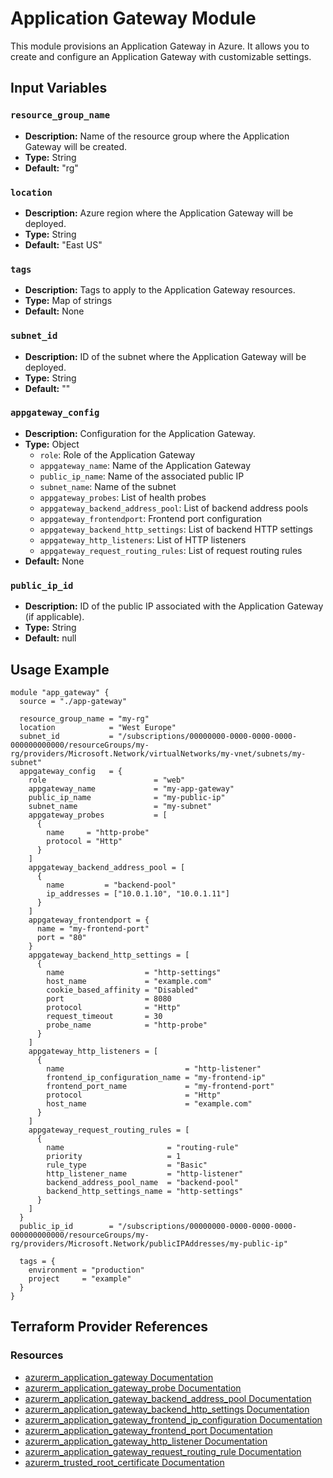 # Application Gateway Module

This module provisions an Application Gateway in Azure. It allows you to create and configure an Application Gateway with customizable settings.

## Input Variables

### `resource_group_name`

- **Description:** Name of the resource group where the Application Gateway will be created.
- **Type:** String
- **Default:** "rg"

### `location`

- **Description:** Azure region where the Application Gateway will be deployed.
- **Type:** String
- **Default:** "East US"

### `tags`

- **Description:** Tags to apply to the Application Gateway resources.
- **Type:** Map of strings
- **Default:** None

### `subnet_id`

- **Description:** ID of the subnet where the Application Gateway will be deployed.
- **Type:** String
- **Default:** ""

### `appgateway_config`

- **Description:** Configuration for the Application Gateway.
- **Type:** Object
  - `role`: Role of the Application Gateway
  - `appgateway_name`: Name of the Application Gateway
  - `public_ip_name`: Name of the associated public IP
  - `subnet_name`: Name of the subnet
  - `appgateway_probes`: List of health probes
  - `appgateway_backend_address_pool`: List of backend address pools
  - `appgateway_frontendport`: Frontend port configuration
  - `appgateway_backend_http_settings`: List of backend HTTP settings
  - `appgateway_http_listeners`: List of HTTP listeners
  - `appgateway_request_routing_rules`: List of request routing rules
- **Default:** None

### `public_ip_id`

- **Description:** ID of the public IP associated with the Application Gateway (if applicable).
- **Type:** String
- **Default:** null

## Usage Example

```hcl
module "app_gateway" {
  source = "./app-gateway"

  resource_group_name = "my-rg"
  location            = "West Europe"
  subnet_id           = "/subscriptions/00000000-0000-0000-0000-000000000000/resourceGroups/my-rg/providers/Microsoft.Network/virtualNetworks/my-vnet/subnets/my-subnet"
  appgateway_config   = {
    role                        = "web"
    appgateway_name             = "my-app-gateway"
    public_ip_name              = "my-public-ip"
    subnet_name                 = "my-subnet"
    appgateway_probes           = [
      {
        name     = "http-probe"
        protocol = "Http"
      }
    ]
    appgateway_backend_address_pool = [
      {
        name         = "backend-pool"
        ip_addresses = ["10.0.1.10", "10.0.1.11"]
      }
    ]
    appgateway_frontendport = {
      name = "my-frontend-port"
      port = "80"
    }
    appgateway_backend_http_settings = [
      {
        name                  = "http-settings"
        host_name             = "example.com"
        cookie_based_affinity = "Disabled"
        port                  = 8080
        protocol              = "Http"
        request_timeout       = 30
        probe_name            = "http-probe"
      }
    ]
    appgateway_http_listeners = [
      {
        name                           = "http-listener"
        frontend_ip_configuration_name = "my-frontend-ip"
        frontend_port_name             = "my-frontend-port"
        protocol                       = "Http"
        host_name                      = "example.com"
      }
    ]
    appgateway_request_routing_rules = [
      {
        name                       = "routing-rule"
        priority                   = 1
        rule_type                  = "Basic"
        http_listener_name         = "http-listener"
        backend_address_pool_name  = "backend-pool"
        backend_http_settings_name = "http-settings"
      }
    ]
  }
  public_ip_id        = "/subscriptions/00000000-0000-0000-0000-000000000000/resourceGroups/my-rg/providers/Microsoft.Network/publicIPAddresses/my-public-ip"

  tags = {
    environment = "production"
    project     = "example"
  }
}
```

## Terraform Provider References

### Resources

- [azurerm_application_gateway Documentation](https://registry.terraform.io/providers/hashicorp/azurerm/latest/docs/resources/application_gateway)
- [azurerm_application_gateway_probe Documentation](https://registry.terraform.io/providers/hashicorp/azurerm/latest/docs/resources/application_gateway_probe)
- [azurerm_application_gateway_backend_address_pool Documentation](https://registry.terraform.io/providers/hashicorp/azurerm/latest/docs/resources/application_gateway_backend_address_pool)
- [azurerm_application_gateway_backend_http_settings Documentation](https://registry.terraform.io/providers/hashicorp/azurerm/latest/docs/resources/application_gateway_backend_http_settings)
- [azurerm_application_gateway_frontend_ip_configuration Documentation](https://registry.terraform.io/providers/hashicorp/azurerm/latest/docs/resources/application_gateway_frontend_ip_configuration)
- [azurerm_application_gateway_frontend_port Documentation](https://registry.terraform.io/providers/hashicorp/azurerm/latest/docs/resources/application_gateway_frontend_port)
- [azurerm_application_gateway_http_listener Documentation](https://registry.terraform.io/providers/hashicorp/azurerm/latest/docs/resources/application_gateway_http_listener)
- [azurerm_application_gateway_request_routing_rule Documentation](https://registry.terraform.io/providers/hashicorp/azurerm/latest/docs/resources/application_gateway_request_routing_rule)
- [azurerm_trusted_root_certificate Documentation](https://registry.terraform.io/providers/hashicorp/azurerm/latest/docs/resources/trusted_root_certificate)
